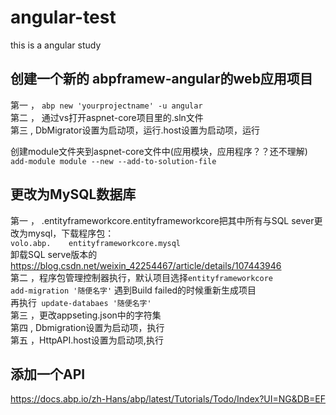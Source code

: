 # angular-test
this is a angular study


## 创建一个新的 abpframew-angular的web应用项目<br>
第一 ，   `abp new 'yourprojectname' -u angular`<br>
第二 ，   通过vs打开aspnet-core项目里的.sln文件<br>
第三 ,    DbMigrator设置为启动项，运行.host设置为启动项，运行<br>


创建module文件夹到aspnet-core文件中(应用模块，应用程序？？还不理解)<br>
`add-module module --new --add-to-solution-file`


## 更改为MySQL数据库<br>
第一 ， .entityframeworkcore.entityframeworkcore把其中所有与SQL sever更改为mysql，下载程序包：<br>
   `volo.abp.    entityframeworkcore.mysql`<br>
   卸载SQL serve版本的<br>
   https://blog.csdn.net/weixin_42254467/article/details/107443946<br>
第二 ，程序包管理控制器执行，默认项目选择`entityframeworkcore`<br>
   `add-migration '随便名字'`  遇到Build failed的时候重新生成项目<br>
   再执行` update-databaes '随便名字'`<br>
第三 ，更改appseting.json中的字符集<br>
第四 , Dbmigration设置为启动项，执行<br>
第五 ，HttpAPI.host设置为启动项,执行<br>


## 添加一个API ##
   https://docs.abp.io/zh-Hans/abp/latest/Tutorials/Todo/Index?UI=NG&DB=EF